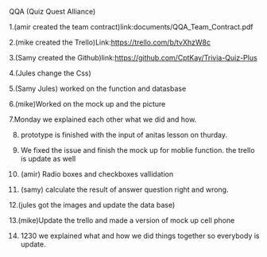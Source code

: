 QQA (Quiz Quest Alliance)

1.(amir created the team contract)link:documents/QQA_Team_Contract.pdf

2.(mike created the Trello)Link:https://trello.com/b/tvXhzW8c

3.(Samy created the Github)link:https://github.com/CptKay/Trivia-Quiz-Plus

4.(Jules change the Css)

5.(Samy Jules) worked on the function and datasbase

6.(mike)Worked on the mock up and the picture

7.Monday we explained each other what we did and how.

8. prototype is finished with the input of anitas lesson on thurday.

9. We fixed the issue and finish the mock up for moblie function. the trello is update as well

10. (amir) Radio boxes and checkboxes vallidation

11. (samy) calculate the result of answer question right and wrong.

12.(jules got the images and update the data base)

13.(mike)Update the trello and made a version of mock up cell phone

14. 1230 we explained what and how we did things together so everybody is update.


